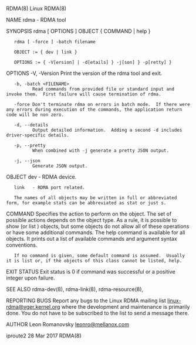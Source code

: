 RDMA(8)                                                                                             Linux                                                                                             RDMA(8)

NAME
       rdma - RDMA tool

SYNOPSIS
       rdma [ OPTIONS ] OBJECT { COMMAND | help }

       rdma [ -force ] -batch filename

       OBJECT := { dev | link }

       OPTIONS := { -V[ersion] | -d[etails] } -j[son] } -p[retty] }

OPTIONS
       -V, -Version
              Print the version of the rdma tool and exit.

       -b, -batch <FILENAME>
              Read commands from provided file or standard input and invoke them.  First failure will cause termination of rdma.

       -force Don't terminate rdma on errors in batch mode.  If there were any errors during execution of the commands, the application return code will be non zero.

       -d, --details
              Output detailed information.  Adding a second -d includes driver-specific details.

       -p, --pretty
              When combined with -j generate a pretty JSON output.

       -j, --json
              Generate JSON output.

   OBJECT
       dev    - RDMA device.

       link   - RDMA port related.

       The names of all objects may be written in full or abbreviated form, for example stats can be abbreviated as stat or just s.

   COMMAND
       Specifies the action to perform on the object.  The set of possible actions depends on the object type.  As a rule, it is possible to show (or list ) objects, but some objects do not allow all of
       these operations or have some additional commands. The help command is available for all objects. It prints out a list of available commands and argument syntax conventions.

       If no command is given, some default command is assumed.  Usually it is list or, if the objects of this class cannot be listed, help.

EXIT STATUS
       Exit status is 0 if command was successful or a positive integer upon failure.

SEE ALSO
       rdma-dev(8), rdma-link(8), rdma-resource(8),

REPORTING BUGS
       Report any bugs to the Linux RDMA mailing list <linux-rdma@vger.kernel.org> where the development and maintenance is primarily done.  You do not have to be subscribed to the list to send a message
       there.

AUTHOR
       Leon Romanovsky <leonro@mellanox.com>

iproute2                                                                                         28 Mar 2017                                                                                          RDMA(8)
